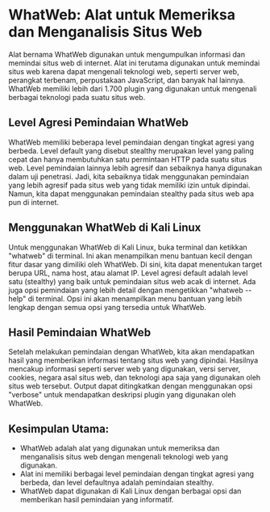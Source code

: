 # WhatWeb: Alat untuk Memeriksa dan Menganalisis Situs Web

Alat bernama WhatWeb digunakan untuk mengumpulkan informasi dan memindai situs web di internet. Alat ini terutama digunakan untuk memindai situs web karena dapat mengenali teknologi web, seperti server web, perangkat terbenam, perpustakaan JavaScript, dan banyak hal lainnya. WhatWeb memiliki lebih dari 1.700 plugin yang digunakan untuk mengenali berbagai teknologi pada suatu situs web.

## Level Agresi Pemindaian WhatWeb

WhatWeb memiliki beberapa level pemindaian dengan tingkat agresi yang berbeda. Level default yang disebut stealthy merupakan level yang paling cepat dan hanya membutuhkan satu permintaan HTTP pada suatu situs web. Level pemindaian lainnya lebih agresif dan sebaiknya hanya digunakan dalam uji penetrasi. Jadi, kita sebaiknya tidak menggunakan pemindaian yang lebih agresif pada situs web yang tidak memiliki izin untuk dipindai. Namun, kita dapat menggunakan pemindaian stealthy pada situs web apa pun di internet.

## Menggunakan WhatWeb di Kali Linux

Untuk menggunakan WhatWeb di Kali Linux, buka terminal dan ketikkan "whatweb" di terminal. Ini akan menampilkan menu bantuan kecil dengan fitur dasar yang dimiliki oleh WhatWeb. Di sini, kita dapat menentukan target berupa URL, nama host, atau alamat IP. Level agresi default adalah level satu (stealthy) yang baik untuk pemindaian situs web acak di internet. Ada juga opsi pemindaian yang lebih detail dengan mengetikkan "whatweb --help" di terminal. Opsi ini akan menampilkan menu bantuan yang lebih lengkap dengan semua opsi yang tersedia untuk WhatWeb.

## Hasil Pemindaian WhatWeb

Setelah melakukan pemindaian dengan WhatWeb, kita akan mendapatkan hasil yang memberikan informasi tentang situs web yang dipindai. Hasilnya mencakup informasi seperti server web yang digunakan, versi server, cookies, negara asal situs web, dan teknologi apa saja yang digunakan oleh situs web tersebut. Output dapat ditingkatkan dengan menggunakan opsi "verbose" untuk mendapatkan deskripsi plugin yang digunakan oleh WhatWeb.

## Kesimpulan Utama:

- WhatWeb adalah alat yang digunakan untuk memeriksa dan menganalisis situs web dengan mengenali teknologi web yang digunakan.
- Alat ini memiliki berbagai level pemindaian dengan tingkat agresi yang berbeda, dan level defaultnya adalah pemindaian stealthy.
- WhatWeb dapat digunakan di Kali Linux dengan berbagai opsi dan memberikan hasil pemindaian yang informatif.